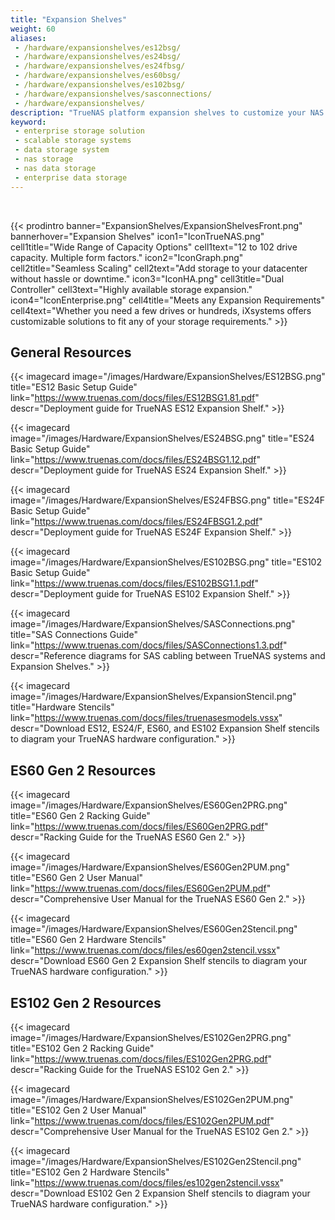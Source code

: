 ```yaml
---
title: "Expansion Shelves"
weight: 60
aliases:
 - /hardware/expansionshelves/es12bsg/
 - /hardware/expansionshelves/es24bsg/
 - /hardware/expansionshelves/es24fbsg/
 - /hardware/expansionshelves/es60bsg/
 - /hardware/expansionshelves/es102bsg/
 - /hardware/expansionshelves/sasconnections/
 - /hardware/expansionshelves/
description: "TrueNAS platform expansion shelves to customize your NAS data storage systems and scale out drive capacity from 12 to 102 drives."
keyword:
 - enterprise storage solution
 - scalable storage systems
 - data storage system
 - nas storage
 - nas data storage
 - enterprise data storage
---
```

<br>

{{< prodintro banner="ExpansionShelves/ExpansionShelvesFront.png" bannerhover="Expansion Shelves"
icon1="IconTrueNAS.png" cell1title="Wide Range of Capacity Options" cell1text="12 to 102 drive capacity. Multiple form factors."
icon2="IconGraph.png" cell2title="Seamless Scaling" cell2text="Add storage to your datacenter without hassle or downtime."
icon3="IconHA.png" cell3title="Dual Controller" cell3text="Highly available storage expansion."
icon4="IconEnterprise.png" cell4title="Meets any Expansion Requirements" cell4text="Whether you need a few drives or hundreds, iXsystems offers customizable solutions to fit any of your storage requirements." >}}

## General Resources

<div class="docs-sections">

{{< imagecard image="/images/Hardware/ExpansionShelves/ES12BSG.png" title="ES12 Basic Setup Guide" link="https://www.truenas.com/docs/files/ES12BSG1.81.pdf"
descr="Deployment guide for TrueNAS ES12 Expansion Shelf." >}}

{{< imagecard image="/images/Hardware/ExpansionShelves/ES24BSG.png" title="ES24 Basic Setup Guide" link="https://www.truenas.com/docs/files/ES24BSG1.12.pdf"
descr="Deployment guide for TrueNAS ES24 Expansion Shelf." >}}

{{< imagecard image="/images/Hardware/ExpansionShelves/ES24FBSG.png" title="ES24F Basic Setup Guide" link="https://www.truenas.com/docs/files/ES24FBSG1.2.pdf"
descr="Deployment guide for TrueNAS ES24F Expansion Shelf." >}}

{{< imagecard image="/images/Hardware/ExpansionShelves/ES102BSG.png" title="ES102 Basic Setup Guide" link="https://www.truenas.com/docs/files/ES102BSG1.1.pdf"
descr="Deployment guide for TrueNAS ES102 Expansion Shelf." >}}

{{< imagecard image="/images/Hardware/ExpansionShelves/SASConnections.png" title="SAS Connections Guide" link="https://www.truenas.com/docs/files/SASConnections1.3.pdf"
descr="Reference diagrams for SAS cabling between TrueNAS systems and Expansion Shelves." >}}

{{< imagecard image="/images/Hardware/ExpansionShelves/ExpansionStencil.png" title="Hardware Stencils" link="https://www.truenas.com/docs/files/truenasesmodels.vssx"
descr="Download ES12, ES24/F, ES60, and ES102 Expansion Shelf stencils to diagram your TrueNAS hardware configuration." >}}

</div>

## ES60 Gen 2 Resources

<div class="docs-sections">

{{< imagecard image="/images/Hardware/ExpansionShelves/ES60Gen2PRG.png" title="ES60 Gen 2 Racking Guide" link="https://www.truenas.com/docs/files/ES60Gen2PRG.pdf"
descr="Racking Guide for the TrueNAS ES60 Gen 2." >}}

{{< imagecard image="/images/Hardware/ExpansionShelves/ES60Gen2PUM.png" title="ES60 Gen 2 User Manual" link="https://www.truenas.com/docs/files/ES60Gen2PUM.pdf"
descr="Comprehensive User Manual for the TrueNAS ES60 Gen 2." >}}

{{< imagecard image="/images/Hardware/ExpansionShelves/ES60Gen2Stencil.png" title="ES60 Gen 2 Hardware Stencils" link="https://www.truenas.com/docs/files/es60gen2stencil.vssx"
descr="Download ES60 Gen 2 Expansion Shelf stencils to diagram your TrueNAS hardware configuration." >}}

</div>

## ES102 Gen 2 Resources

<div class="docs-sections">

{{< imagecard image="/images/Hardware/ExpansionShelves/ES102Gen2PRG.png" title="ES102 Gen 2 Racking Guide" link="https://www.truenas.com/docs/files/ES102Gen2PRG.pdf"
descr="Racking Guide for the TrueNAS ES102 Gen 2." >}}

{{< imagecard image="/images/Hardware/ExpansionShelves/ES102Gen2PUM.png" title="ES102 Gen 2 User Manual" link="https://www.truenas.com/docs/files/ES102Gen2PUM.pdf"
descr="Comprehensive User Manual for the TrueNAS ES102 Gen 2." >}}

{{< imagecard image="/images/Hardware/ExpansionShelves/ES102Gen2Stencil.png" title="ES102 Gen 2 Hardware Stencils" link="https://www.truenas.com/docs/files/es102gen2stencil.vssx"
descr="Download ES102 Gen 2 Expansion Shelf stencils to diagram your TrueNAS hardware configuration." >}}

</div>